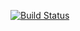 [![Build Status](https://travis-ci.org/cbfiggins/Bugtastic.svg?branch=master)](https://travis-ci.org/cbfiggins/Bugtastic)
